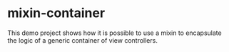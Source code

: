 # mixin-container

This demo project shows how it is possible to use a mixin to encapsulate the logic of a generic container of view controllers.